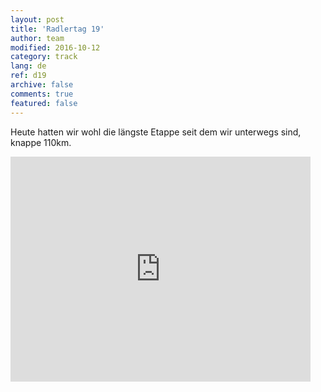 ```yaml
---   
layout: post 
title: 'Radlertag 19'  
author: team 
modified: 2016-10-12
category: track 
lang: de 
ref: d19
archive: false 
comments: true 
featured: false 
--- 
```


 Heute hatten wir wohl die längste Etappe seit dem wir unterwegs sind, knappe 110km.                                                                                                                                                                                                                                                                                                                                                                                                                          

<iframe width='480' height='360' src='http://track-kit.net/maps_s3/?v=embed&track=230706.gpx' frameborder='0' allowfullscreen></iframe>